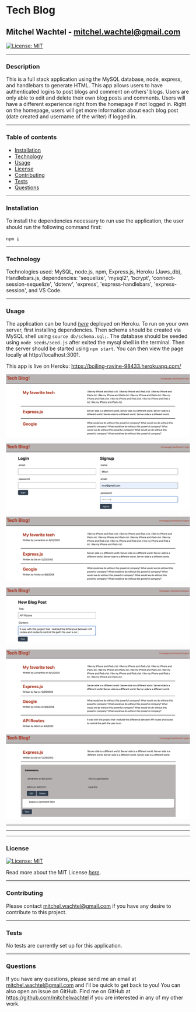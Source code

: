 # Tech Blog

## Mitchel Wachtel - mitchel.wachtel@gmail.com

[![License: MIT](https://img.shields.io/badge/License-MIT-yellow.svg)](https://opensource.org/licenses/MIT)

---

### Description

This is a full stack application using the MySQL database, node, express, and handlebars to generate HTML. This app allows users to have authenticated logins to post blogs and comment on others' blogs. Users are only able to edit and delete their own blog posts and comments. Users will have a different experience right from the homepage if not logged in. Right on the homepage, users will get more information about each blog post (date created and username of the writer) if logged in.

---

### Table of contents

- [Installation](#installation)
- [Technology](#technology)
- [Usage](#usage)
- [License](#license)
- [Contributing](#contributing)
- [Tests](#tests)
- [Questions](#questions)

---

### Installation

To install the dependencies necessary to run use the application, the user should run the following command first:

`npm i`

---

### Technology

Technologies used: MySQL, node.js, npm, Express.js, Heroku (Jaws_db), Handlebars.js, dependencies: 'sequelize', 'mysql2', 'bcrypt', 'connect-session-sequelize', 'dotenv', 'express', 'express-handlebars', 'express-session', and VS Code.

---

### Usage

The application can be found *[here](https://boiling-ravine-98433.herokuapp.com/)* deployed on Heroku. To run on your own server, first installing dependencies. Then schema should be created via MySQL shell using `source db/schema.sql;`. The database should be seeded using `node seeds/seed.js` after exited the mysql shell in the terminal. Then the server should be started using `npm start`. You can then view the page locally at http://localhost:3001.

This app is live on Heroku: https://boiling-ravine-98433.herokuapp.com/ 

![Homepage before user is logged in](./assets/images/b4login.png)

![Login screen](./assets/images/login.png)

![Homepage after user is logged in](./assets/images/afterlogin.png)

![New Blog Post](./assets/images/newPost.png)

![Homepage while logged in](./assets/images/homepage.png)

![New comment is posted, can be edited by user](./assets/images/comment.png)

---

---

---

### License

[![License: MIT](https://img.shields.io/badge/License-MIT-yellow.svg)](https://opensource.org/licenses/MIT)

Read more about the MIT License _[here](https://opensource.org/licenses/MIT)_.

---

### Contributing

Please contact mitchel.wachtel@gmail.com if you have any desire to contribute to this project.

---

### Tests

No tests are currently set up for this application.

---

### Questions

If you have any questions, please send me an email at mitchel.wachtel@gmail.com and I'll be quick to get back to you! You can also open an issue on GitHub. Find me on GitHub at https://github.com/mitchelwachtel if you are interested in any of my other work.
